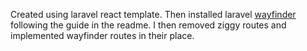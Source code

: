 Created using laravel react template. Then installed laravel [wayfinder](https://github.com/laravel/wayfinder) following the guide in the readme. I then removed ziggy routes and implemented wayfinder routes in their place.
